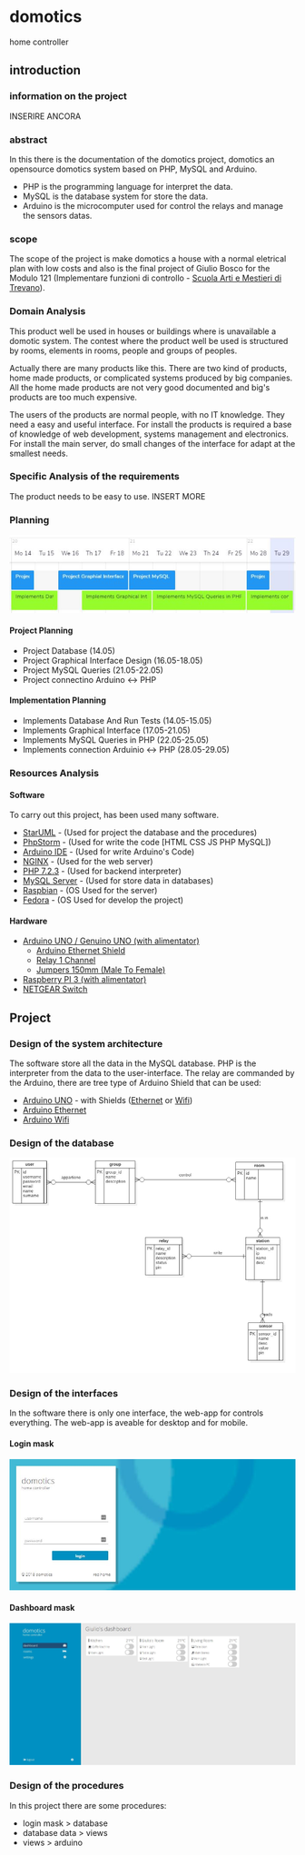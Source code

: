 # domotics
home controller

## introduction
### information on the project
INSERIRE ANCORA


### abstract 
In this there is the documentation of the domotics project, domotics an opensource domotics system
based on PHP, MySQL and Arduino. 

- PHP is the programming language for interpret the data.
- MySQL is the database system for store the data.
- Arduino is the microcomputer used for control the relays and manage the sensors datas.


### scope
The scope of the project is make domotics a house with a normal eletrical plan with low costs
and also is the final project of Giulio Bosco for the Modulo 121 (Implementare funzioni di 
controllo - [Scuola Arti e Mestieri di Trevano](https://www.cpttrevano.ti.ch/)). 


### Domain Analysis 
This product well be used in houses or buildings where is unavailable a domotic system. 
The contest where the product well be used is structured by rooms, elements in rooms, people 
and groups of peoples.

Actually there are many products like this. There are two kind of products, home made products,
or complicated systems produced by big companies. All the home made products are not very good 
documented and big's products are too much expensive. 

The users of the products are normal people, with no IT knowledge. They need a easy and useful 
interface. For install the products is required a base of knowledge of web development, 
systems management and electronics. For install the main server, do small changes of the 
interface for adapt at the smallest needs.


### Specific Analysis of the requirements
The product needs to be easy to use. 
INSERT MORE


### Planning
![Project Planning](img/plan.JPG )

#### Project Planning
- Project Database (14.05)
- Project Graphical Interface Design (16.05-18.05)
- Project MySQL Queries (21.05-22.05)
- Project connectino Arduino <-> PHP
  
#### Implementation Planning
- Implements Database And Run Tests (14.05-15.05)
- Implements Graphical Interface (17.05-21.05)
- Implements MySQL Queries in PHP (22.05-25.05) 
- Implements connection Arduinio <-> PHP (28.05-29.05)


### Resources Analysis

#### Software
To carry out this project, has been used many software.
- [StarUML](http://staruml.io/) - (Used for project the database and the procedures)
- [PhpStorm](https://www.jetbrains.com/phpstorm/) - (Used for write the code [HTML CSS JS PHP MySQL])
- [Arduino IDE](https://www.arduino.cc/en/Main/Software) - (Used for write Arduino's Code)
- [NGINX](https://www.nginx.com/) - (Used for the web server)
- [PHP 7.2.3](http://php.net/) - (Used for backend interpreter)
- [MySQL Server](https://www.mysql.com/) - (Used for store data in databases)
- [Raspbian](https://www.raspberrypi.org/downloads/raspbian/) - (OS Used for the server)
- [Fedora](https://getfedora.org/) - (OS Used for develop the project)

#### Hardware
- [Arduino UNO / Genuino UNO (with alimentator)](https://store.arduino.cc/arduino-uno-rev3)
  - [Arduino Ethernet Shield](https://store.arduino.cc/arduino-ethernet-shield-2) 
  - [Relay 1 Channel](https://www.adafruit.com/product/3191)
  - [Jumpers 150mm (Male To Female)](https://store.arduino.cc/10-jumper-wires-150mm-male)
- [Raspberry PI 3 (with alimentator)](https://www.raspberrypi.org/)
- [NETGEAR Switch](http://www.netgear.com/home/products/networking/switches/soho-ethernet-switches/default.aspx)


## Project

### Design of the system architecture
The software store all the data in the MySQL database. PHP is the interpreter from the data to 
the user-interface. The relay are commanded by the Arduino, there are tree type of Arduino Shield
that can be used: 
- [Arduino UNO](https://store.arduino.cc/usa/arduino-uno-rev3) - 
	with Shields ([Ethernet](https://store.arduino.cc/usa/arduino-ethernet-shield-2) 
	or [Wifi](https://store.arduino.cc/arduino-wifi-shield))
- [Arduino Ethernet](https://store.arduino.cc/arduino-ethernet-rev3-without-poe)
- [Arduino Wifi](https://store.arduino.cc/arduino-uno-wifi)

### Design of the database
![UML diagram - database](img/uml_db.JPG)

### Design of the interfaces
In the software there is only one interface, the web-app for controls everything.
The web-app is aveable for desktop and for mobile. 

#### Login mask
![Login mask - screenshot](img/login_mask.JPG)


#### Dashboard mask
![Dashmoard mask - screenshot](img/dashboard_mask.JPG)

### Design of the procedures
In this project there are some procedures:
- login mask > database
- database data > views
- views > arduino